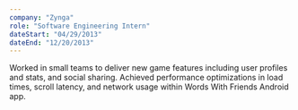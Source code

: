 ```yaml
---
company: "Zynga"
role: "Software Engineering Intern"
dateStart: "04/29/2013"
dateEnd: "12/20/2013"
---
```


Worked in small teams to deliver new game features including user profiles and stats, and social sharing.
Achieved performance optimizations in load times, scroll latency, and network usage within Words With Friends Android app.

